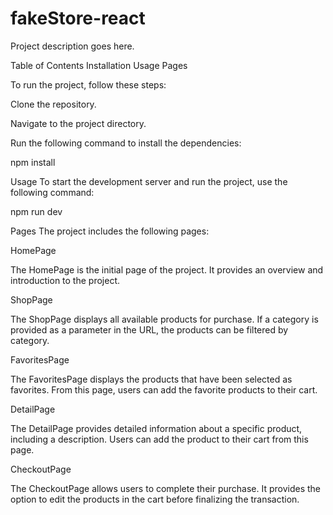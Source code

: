 # fakeStore-react
Project description goes here.

Table of Contents
Installation
Usage
Pages

To run the project, follow these steps:

Clone the repository.

Navigate to the project directory.

Run the following command to install the dependencies:

npm install

Usage
To start the development server and run the project, use the following command:

npm run dev

Pages
The project includes the following pages:

HomePage

The HomePage is the initial page of the project. It provides an overview and introduction to the project.

ShopPage

The ShopPage displays all available products for purchase. If a category is provided as a parameter in the URL, the products can be filtered by category.

FavoritesPage

The FavoritesPage displays the products that have been selected as favorites. From this page, users can add the favorite products to their cart.

DetailPage

The DetailPage provides detailed information about a specific product, including a description. Users can add the product to their cart from this page.

CheckoutPage

The CheckoutPage allows users to complete their purchase. It provides the option to edit the products in the cart before finalizing the transaction.